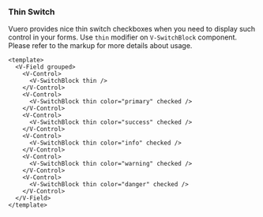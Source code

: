 ### Thin Switch

Vuero provides nice thin switch checkboxes when you need to display
such control in your forms. Use `thin` modifier on `V-SwitchBlock` component.
Please refer to the markup for more details about usage.

<!--code-->

```vue
<template>
  <V-Field grouped>
    <V-Control>
      <V-SwitchBlock thin />
    </V-Control>
    <V-Control>
      <V-SwitchBlock thin color="primary" checked />
    </V-Control>
    <V-Control>
      <V-SwitchBlock thin color="success" checked />
    </V-Control>
    <V-Control>
      <V-SwitchBlock thin color="info" checked />
    </V-Control>
    <V-Control>
      <V-SwitchBlock thin color="warning" checked />
    </V-Control>
    <V-Control>
      <V-SwitchBlock thin color="danger" checked />
    </V-Control>
  </V-Field>
</template>
```

<!--/code-->

<!--example-->

<V-Field grouped>
  <V-Control>
    <V-SwitchBlock thin />
  </V-Control>
  <V-Control>
    <V-SwitchBlock thin color="primary" checked />
  </V-Control>
  <V-Control>
    <V-SwitchBlock thin color="success" checked />
  </V-Control>
  <V-Control>
    <V-SwitchBlock thin color="info" checked />
  </V-Control>
  <V-Control>
    <V-SwitchBlock thin color="warning" checked />
  </V-Control>
  <V-Control>
    <V-SwitchBlock thin color="danger" checked />
  </V-Control>
</V-Field>

<!--/example-->
